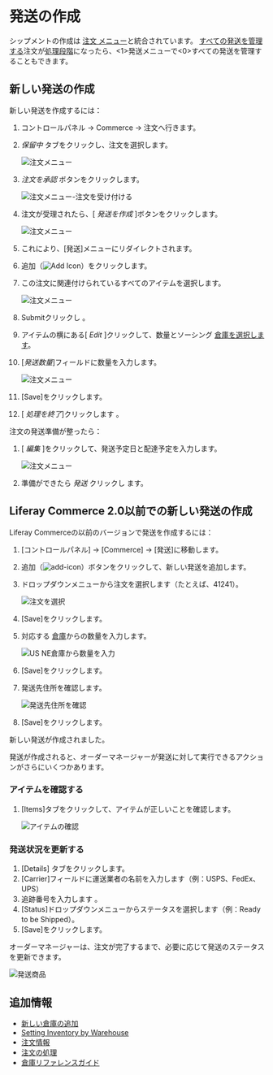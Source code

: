 # 発送の作成

シップメントの作成は [注文</em> メニュー](../orders/orders-menu-reference-guide.md)と統合されています。 [すべての発送を管理する](./introduction-to-shipments.md)注文が[処理</em>段階](../orders/processing-an-order.md)になったら、<1>発送</em>メニューで<0>すべての発送を管理することもできます。

## 新しい発送の作成

新しい発送を作成するには：

1.  コントロールパネル</em> → Commerce</em> → 注文</em>へ行きます。

2.  *保留中* タブをクリックし、注文を選択します。

    ![注文メニュー](./creating-a-shipment/images/11.png)

3.  *注文を承認* ボタンをクリックします。

    ![注文メニュー-注文を受け付ける](./creating-a-shipment/images/12.png)

4.  注文が受理されたら、[ *発送を作成* ]ボタンをクリックします。

    ![注文メニュー](./creating-a-shipment/images/10.png)

5.  これにより、[発送]メニューにリダイレクトされます。

6.  追加（![Add Icon](../../images/icon-add.png)）をクリックします。

7.  この注文に関連付けられているすべてのアイテムを選択します。

    ![注文メニュー](./creating-a-shipment/images/07.png)

8.  Submit</em>クリックし 。

9.  アイテムの横にある[ *Edit* ]クリックして、数量とソーシング [倉庫を選択します](../../managing-a-catalog/managing-inventory/warehouse-reference-guide.md)。

10. [*発送数量*]フィールドに数量を入力します。

    ![注文メニュー](./creating-a-shipment/images/08.png)

11. [Save]</em>をクリックします。

12. [ *処理を終了*]クリックします 。

注文の発送準備が整ったら：

1.  [ *編集* ]をクリックして、発送予定日と配達予定を入力します。

    ![注文メニュー](./creating-a-shipment/images/09.png)

2.  準備ができたら *発送* クリックし ます。

## Liferay Commerce 2.0以前での新しい発送の作成

Liferay Commerceの以前のバージョンで発送を作成するには：

1.  [コントロールパネル]</em> → [Commerce]</em> → [発送]</em>に移動します。

2.  追加（![add-icon](../../images/icon-add.png)）ボタンをクリックして、新しい発送を追加します。

3.  ドロップダウンメニューから注文を選択します（たとえば、41241</em>）。

    ![注文を選択](./creating-a-shipment/images/02.png)

4.  [Save]</em>をクリックします。

5.  対応する [倉庫](../../managing-a-catalog/managing-inventory/warehouse-reference-guide.md)からの数量を入力します。

    ![US NE倉庫から数量を入力](./creating-a-shipment/images/03.png)

6.  [Save]</em>をクリックします。

7.  発送先住所を確認します。

    ![発送先住所を確認](./creating-a-shipment/images/04.png)

8.  [Save]</em>をクリックします。

新しい発送が作成されました。

発送が作成されると、オーダーマネージャーが発送に対して実行できるアクションがさらにいくつかあります。

### アイテムを確認する

1.  [Items]</em>タブをクリックして、アイテムが正しいことを確認します。

    ![アイテムの確認](./creating-a-shipment/images/05.png)

### 発送状況を更新する

1.  [Details]</em> タブをクリックします。
2.  [Carrier]</em>フィールドに運送業者の名前を入力します（例：USPS、FedEx、UPS）
3.  追跡番号</em>を入力します 。
4.  [Status]</em>ドロップダウンメニューからステータスを選択します（例：Ready to be Shipped</em>）。
5.  [Save]</em>をクリックします。

オーダーマネージャーは、注文が完了するまで、必要に応じて発送のステータスを更新できます。

![発送商品](./creating-a-shipment/images/06.png)

## 追加情報

  - [新しい倉庫の追加](../../managing-a-catalog/managing-inventory/adding-a-new-warehouse.md)
  - [Setting Inventory by Warehouse](../../managing-a-catalog/managing-inventory/setting-inventory-by-warehouse.md)
  - [注文情報](../orders/order-information.md)
  - [注文の処理](../orders/processing-an-order.md)
  - [倉庫リファレンスガイド](../../managing-a-catalog/managing-inventory/warehouse-reference-guide.md)
